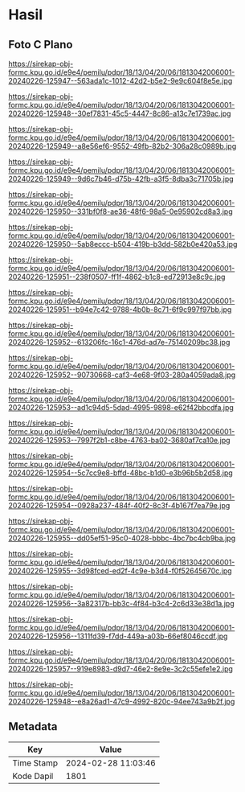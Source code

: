 # Hasil

## Foto C Plano

https://sirekap-obj-formc.kpu.go.id/e9e4/pemilu/pdpr/18/13/04/20/06/1813042006001-20240226-125947--563ada1c-1012-42d2-b5e2-9e9c604f8e5e.jpg

https://sirekap-obj-formc.kpu.go.id/e9e4/pemilu/pdpr/18/13/04/20/06/1813042006001-20240226-125948--30ef7831-45c5-4447-8c86-a13c7e1739ac.jpg

https://sirekap-obj-formc.kpu.go.id/e9e4/pemilu/pdpr/18/13/04/20/06/1813042006001-20240226-125949--a8e56ef6-9552-49fb-82b2-306a28c0989b.jpg

https://sirekap-obj-formc.kpu.go.id/e9e4/pemilu/pdpr/18/13/04/20/06/1813042006001-20240226-125949--9d6c7b46-d75b-42fb-a3f5-8dba3c71705b.jpg

https://sirekap-obj-formc.kpu.go.id/e9e4/pemilu/pdpr/18/13/04/20/06/1813042006001-20240226-125950--331bf0f8-ae36-48f6-98a5-0e95902cd8a3.jpg

https://sirekap-obj-formc.kpu.go.id/e9e4/pemilu/pdpr/18/13/04/20/06/1813042006001-20240226-125950--5ab8eccc-b504-419b-b3dd-582b0e420a53.jpg

https://sirekap-obj-formc.kpu.go.id/e9e4/pemilu/pdpr/18/13/04/20/06/1813042006001-20240226-125951--238f0507-ff1f-4862-b1c8-ed72913e8c9c.jpg

https://sirekap-obj-formc.kpu.go.id/e9e4/pemilu/pdpr/18/13/04/20/06/1813042006001-20240226-125951--b94e7c42-9788-4b0b-8c71-6f9c997f97bb.jpg

https://sirekap-obj-formc.kpu.go.id/e9e4/pemilu/pdpr/18/13/04/20/06/1813042006001-20240226-125952--613206fc-16c1-476d-ad7e-75140209bc38.jpg

https://sirekap-obj-formc.kpu.go.id/e9e4/pemilu/pdpr/18/13/04/20/06/1813042006001-20240226-125952--90730668-caf3-4e68-9f03-280a4059ada8.jpg

https://sirekap-obj-formc.kpu.go.id/e9e4/pemilu/pdpr/18/13/04/20/06/1813042006001-20240226-125953--ad1c94d5-5dad-4995-9898-e62f42bbcdfa.jpg

https://sirekap-obj-formc.kpu.go.id/e9e4/pemilu/pdpr/18/13/04/20/06/1813042006001-20240226-125953--7997f2b1-c8be-4763-ba02-3680af7ca10e.jpg

https://sirekap-obj-formc.kpu.go.id/e9e4/pemilu/pdpr/18/13/04/20/06/1813042006001-20240226-125954--5c7cc9e8-bffd-48bc-b1d0-e3b96b5b2d58.jpg

https://sirekap-obj-formc.kpu.go.id/e9e4/pemilu/pdpr/18/13/04/20/06/1813042006001-20240226-125954--0928a237-484f-40f2-8c3f-4b167f7ea79e.jpg

https://sirekap-obj-formc.kpu.go.id/e9e4/pemilu/pdpr/18/13/04/20/06/1813042006001-20240226-125955--dd05ef51-95c0-4028-bbbc-4bc7bc4cb9ba.jpg

https://sirekap-obj-formc.kpu.go.id/e9e4/pemilu/pdpr/18/13/04/20/06/1813042006001-20240226-125955--3d98fced-ed2f-4c9e-b3d4-f0f52645670c.jpg

https://sirekap-obj-formc.kpu.go.id/e9e4/pemilu/pdpr/18/13/04/20/06/1813042006001-20240226-125956--3a82317b-bb3c-4f84-b3c4-2c6d33e38d1a.jpg

https://sirekap-obj-formc.kpu.go.id/e9e4/pemilu/pdpr/18/13/04/20/06/1813042006001-20240226-125956--1311fd39-f7dd-449a-a03b-66ef8046ccdf.jpg

https://sirekap-obj-formc.kpu.go.id/e9e4/pemilu/pdpr/18/13/04/20/06/1813042006001-20240226-125957--919e8983-d9d7-46e2-8e9e-3c2c55efe1e2.jpg

https://sirekap-obj-formc.kpu.go.id/e9e4/pemilu/pdpr/18/13/04/20/06/1813042006001-20240226-125948--e8a26ad1-47c9-4992-820c-94ee743a9b2f.jpg


## Metadata

| Key        | Value               |
| ---------- | ------------------- |
| Time Stamp | 2024-02-28 11:03:46 |
| Kode Dapil | 1801                |



